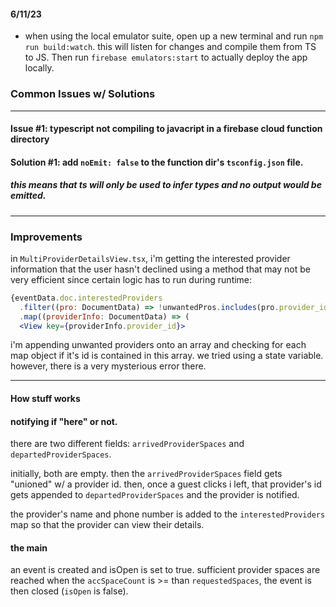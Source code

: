 #### 6/11/23
- when using the local emulator suite, open up a new terminal and run `npm run build:watch`. this will listen for changes and compile them from TS to JS. Then run `firebase emulators:start` to actually deploy the app locally. 


### Common Issues w/ Solutions
------------------------------------------------------------------------------------------------------------------------------------------------------------------------------------------------------------
#### Issue #1: typescript not compiling to javacript in a firebase cloud function directory
#### Solution #1: add `noEmit: false` to the function dir's `tsconfig.json` file. 
##### this means that ts will only be used to infer types and no output would be emitted. 
____________________________________________________________________________________________________________________________________________________________________________________________________________

### Improvements
in `MultiProviderDetailsView.tsx`, i'm getting the interested provider information that the user hasn't declined using a method that may not be very efficient since certain logic has to run during runtime:
```jsx
{eventData.doc.interestedProviders
  .filter((pro: DocumentData) => !unwantedPros.includes(pro.provider_id))
  .map((providerInfo: DocumentData) => (
  <View key={providerInfo.provider_id}>
```
i'm appending unwanted providers onto an array and checking for each map object if it's id is contained in this array. we tried using a state variable. however, there is a very mysterious error there. 
___________________________________________________________________________________________________________________________________________________________________________________________________________
#### How stuff works
#### notifying if "here" or not. 
there are two different fields: `arrivedProviderSpaces` and `departedProviderSpaces`.

initially, both are empty. then the `arrivedProviderSpaces` field gets "unioned" w/ a provider id. then, once a guest clicks i left, that provider's id gets appended to `departedProviderSpaces` and the provider is notified. 

the provider's name and phone number is added to the `interestedProviders` map so that the provider can view their details. 


#### the main
an event is created and isOpen is set to true. sufficient provider spaces are reached when the `accSpaceCount` is >= than `requestedSpaces`, the event is then closed (`isOpen` is false). 
